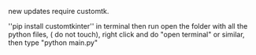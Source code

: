 new updates require customtk.

''pip install customtkinter'' in terminal
then run open the folder with all the python files, ( do not touch), right click and do "open terminal" or similar, then type "python main.py"
